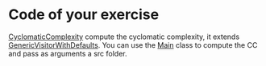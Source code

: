 # Code of your exercise

[CyclomaticComplexity](../javaparser-starter/src/main/java/fr/istic/vv/CyclomaticComplexity.java) compute the cyclomatic complexity, it extends [GenericVisitorWithDefaults](https://javadoc.io/static/com.github.javaparser/javaparser-core/3.26.1/com/github/javaparser/ast/visitor/GenericVisitorWithDefaults.html). You can use the [Main](../javaparser-starter/src/main/java/fr/istic/vv/Main.java) class to compute the CC and pass as arguments a src folder. 